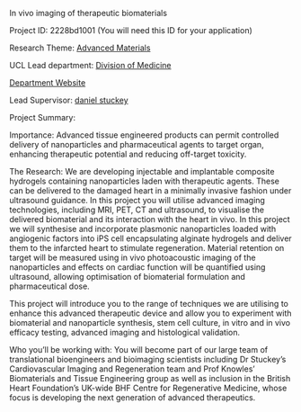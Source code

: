 In vivo imaging of therapeutic biomaterials

Project ID: 2228bd1001
(You will need this ID for your application)

Research Theme: [Advanced Materials](../themes/advanced-materials.md)

UCL Lead department: [Division of Medicine](../departments/division-of-medicine.md)

[Department Website](https://www.ucl.ac.uk/medicine)

Lead Supervisor: [daniel stuckey](https://iris.ucl.ac.uk/iris/browse/profile?upi=DSTUC39)

Project Summary:

Importance: Advanced tissue engineered products can permit controlled delivery of nanoparticles and pharmaceutical agents to target organ, enhancing therapeutic potential and reducing off-target toxicity. 
 
 The Research: We are developing injectable and implantable composite hydrogels containing nanoparticles laden with therapeutic agents. These can be delivered to the damaged heart in a minimally invasive fashion under ultrasound guidance. In this project you will utilise advanced imaging technologies, including MRI, PET, CT and ultrasound, to visualise the delivered biomaterial and its interaction with the heart in vivo. In this project we will synthesise and incorporate plasmonic nanoparticles loaded with angiogenic factors into iPS cell encapsulating alginate hydrogels and deliver them to the infarcted heart to stimulate regeneration. Material retention on target will be measured using in vivo photoacoustic imaging of the nanoparticles and effects on cardiac function will be quantified using ultrasound, allowing optimisation of biomaterial formulation and pharmaceutical dose. 
 
 This project will introduce you to the range of techniques we are utilising to enhance this advanced therapeutic device and allow you to experiment with biomaterial and nanoparticle synthesis, stem cell culture, in vitro and in vivo efficacy testing, advanced imaging and histological validation. 
 
 Who you’ll be working with: You will become part of our large team of translational bioengineers and bioimaging scientists including Dr Stuckey’s Cardiovascular Imaging and Regeneration team and Prof Knowles’ Biomaterials and Tissue Engineering group as well as inclusion in the British Heart Foundation’s UK-wide BHF Centre for Regenerative Medicine, whose focus is developing the next generation of advanced therapeutics.